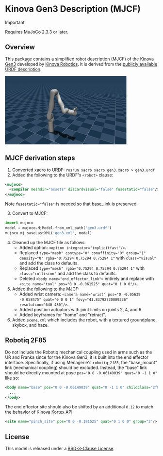 # Kinova Gen3 Description (MJCF)

> [!IMPORTANT]
> Requires MuJoCo 2.3.3 or later.

## Overview

This package contains a simplified robot description (MJCF) of the [Kinova
Gen3](https://www.kinovarobotics.com/product/gen3-robots) developed by [Kinova Robotics](https://www.kinovarobotics.com/). It is derived from the [publicly
available URDF description](https://github.com/Kinovarobotics/ros_kortex/blob/noetic-devel/kortex_description/robots/gen3.xacro).

<p float="left">
  <img src="gen3.png" width="400">
</p>

## MJCF derivation steps

1. Converted xacro to URDF: `rosrun xacro xacro gen3.xacro > gen3.urdf`
2. Added the following to the URDF's `<robot>` clause:

```xml
<mujoco>
  <compiler meshdir="assets" discardvisual="false" fusestatic="false"/>
</mujoco>
```

Note `fusestatic="false"` is needed so that base_link is preserved.

3. Convert to MJCF:

```python
import mujoco
model = mujoco.MjModel.from_xml_path('gen3.urdf')
mujoco.mj_saveLastXML('gen3.xml', model)
```

4. Cleaned up the MJCF file as follows:
    - Added option: `<option integrator="implicitfast"/>`.
    - Replaced `type="mesh" contype="0" conaffinity="0" group="1" density="0" rgba="0.75294 0.75294 0.75294 1"` with `class="visual"` and add the class to defaults.
    - Replaced `type="mesh" rgba="0.75294 0.75294 0.75294 1"` with `class="collision"` and add the class to defaults.
    - Deleted `<body name="end_effector_link">` entirely and replace with `<site name="tool" pos="0 0 -0.061525" quat="0 1 0 0"/>`.
5. Added the following to the MJCF:
    - Added wrist camera: `<camera name="wrist" pos="0 -0.05639 -0.058475" quat="0 0 0 1" fovy="41.83792730009236" resolution="640 480"/>`.
    - Added position actuators with joint limits on joints 2, 4, and 6.
    - Added keyframes for "home" and "retract".
6. Added `scene.xml` which includes the robot, with a textured groundplane, skybox, and haze.

## Robotiq 2F85

Do not include the Robotiq mechanical coupling used in arms such as the UR and Franka since for the Kinova Gen3, it is built into the end effector interface. Specifically, if using Menagerie's `robotiq_2f85`, the "base_mount" link (mechanical coupling) should be excluded. Instead, the "base" link should be directly mounted at pose `pos="0 0 -0.06149039" quat="0 -1 1 0"` like so:

```xml
<body name="base" pos="0 0 -0.06149039" quat="0 -1 1 0" childclass="2f85">
  ...
</body>
```

The end effector site should also be shifted by an additional `0.12` to match the behavior of Kinova Kortex API:

```xml
<site name="pinch_site" pos="0 0 -0.181525" quat="0 1 0 0" group="3"/>
```

## License

This model is released under a [BSD-3-Clause License](LICENSE).
